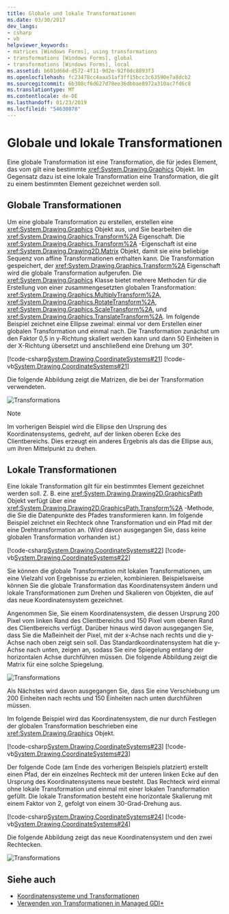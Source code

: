 ```yaml
---
title: Globale und lokale Transformationen
ms.date: 03/30/2017
dev_langs:
- csharp
- vb
helpviewer_keywords:
- matrices [Windows Forms], using transformations
- transformations [Windows Forms], global
- transformations [Windows Forms], local
ms.assetid: b601d66d-d572-4f11-9d2e-92f0dc8893f3
ms.openlocfilehash: fc23478cc4aaa51af3ff15bcc3c63590e7a8dcb2
ms.sourcegitcommit: 6b308cf6d627d78ee36dbbae8972a310ac7fd6c8
ms.translationtype: MT
ms.contentlocale: de-DE
ms.lasthandoff: 01/23/2019
ms.locfileid: "54630878"
---
```

# <a name="global-and-local-transformations"></a>Globale und lokale Transformationen
Eine globale Transformation ist eine Transformation, die für jedes Element, das vom gilt eine bestimmte <xref:System.Drawing.Graphics> Objekt. Im Gegensatz dazu ist eine lokale Transformation eine Transformation, die gilt zu einem bestimmten Element gezeichnet werden soll.  
  
## <a name="global-transformations"></a>Globale Transformationen  
 Um eine globale Transformation zu erstellen, erstellen eine <xref:System.Drawing.Graphics> Objekt aus, und Sie bearbeiten die <xref:System.Drawing.Graphics.Transform%2A> Eigenschaft. Die <xref:System.Drawing.Graphics.Transform%2A> -Eigenschaft ist eine <xref:System.Drawing.Drawing2D.Matrix> Objekt, damit sie eine beliebige Sequenz von affine Transformationen enthalten kann. Die Transformation gespeichert, der <xref:System.Drawing.Graphics.Transform%2A> Eigenschaft wird die globale Transformation aufgerufen. Die <xref:System.Drawing.Graphics> Klasse bietet mehrere Methoden für die Erstellung von einer zusammengesetzten globalen Transformation: <xref:System.Drawing.Graphics.MultiplyTransform%2A>, <xref:System.Drawing.Graphics.RotateTransform%2A>, <xref:System.Drawing.Graphics.ScaleTransform%2A>, und <xref:System.Drawing.Graphics.TranslateTransform%2A>. Im folgende Beispiel zeichnet eine Ellipse zweimal: einmal vor dem Erstellen einer globalen Transformation und einmal nach. Die Transformation zunächst um den Faktor 0,5 in y-Richtung skaliert werden kann und dann 50 Einheiten in der X-Richtung übersetzt und anschließend eine Drehung um 30°.  
  
 [!code-csharp[System.Drawing.CoordinateSystems#21](../../../../samples/snippets/csharp/VS_Snippets_Winforms/System.Drawing.CoordinateSystems/CS/Class1.cs#21)]
 [!code-vb[System.Drawing.CoordinateSystems#21](../../../../samples/snippets/visualbasic/VS_Snippets_Winforms/System.Drawing.CoordinateSystems/VB/Class1.vb#21)]  
  
 Die folgende Abbildung zeigt die Matrizen, die bei der Transformation verwendeten.  
  
 ![Transformations](../../../../docs/framework/winforms/advanced/media/aboutgdip05-art14.gif "AboutGdip05_art14")  
  
> [!NOTE]
>  Im vorherigen Beispiel wird die Ellipse den Ursprung des Koordinatensystems, gedreht, auf der linken oberen Ecke des Clientbereichs. Dies erzeugt ein anderes Ergebnis als das die Ellipse aus, um ihren Mittelpunkt zu drehen.  
  
## <a name="local-transformations"></a>Lokale Transformationen  
 Eine lokale Transformation gilt für ein bestimmtes Element gezeichnet werden soll. Z. B. eine <xref:System.Drawing.Drawing2D.GraphicsPath> Objekt verfügt über eine <xref:System.Drawing.Drawing2D.GraphicsPath.Transform%2A> -Methode, die Sie die Datenpunkte des Pfades transformieren kann. Im folgende Beispiel zeichnet ein Rechteck ohne Transformation und ein Pfad mit der eine Drehtransformation an. (Wird davon ausgegangen Sie, dass keine globalen Transformation vorhanden ist.)  
  
 [!code-csharp[System.Drawing.CoordinateSystems#22](../../../../samples/snippets/csharp/VS_Snippets_Winforms/System.Drawing.CoordinateSystems/CS/Class1.cs#22)]
 [!code-vb[System.Drawing.CoordinateSystems#22](../../../../samples/snippets/visualbasic/VS_Snippets_Winforms/System.Drawing.CoordinateSystems/VB/Class1.vb#22)]  
  
 Sie können die globale Transformation mit lokalen Transformationen, um eine Vielzahl von Ergebnisse zu erzielen, kombinieren. Beispielsweise können Sie die globale Transformation das Koordinatensystem ändern und lokale Transformationen zum Drehen und Skalieren von Objekten, die auf das neue Koordinatensystem gezeichnet.  
  
 Angenommen Sie, Sie einem Koordinatensystem, die dessen Ursprung 200 Pixel vom linken Rand des Clientbereichs und 150 Pixel vom oberen Rand des Clientbereichs verfügt. Darüber hinaus wird davon ausgegangen Sie, dass Sie die Maßeinheit der Pixel, mit der x-Achse nach rechts und die y-Achse nach oben zeigt sein soll. Das Standardkoordinatensystem hat die y-Achse nach unten, zeigen an, sodass Sie eine Spiegelung entlang der horizontalen Achse durchführen müssen. Die folgende Abbildung zeigt die Matrix für eine solche Spiegelung.  
  
 ![Transformations](../../../../docs/framework/winforms/advanced/media/aboutgdip05-art15.gif "AboutGdip05_art15")  
  
 Als Nächstes wird davon ausgegangen Sie, dass Sie eine Verschiebung um 200 Einheiten nach rechts und 150 Einheiten nach unten durchführen müssen.  
  
 Im folgende Beispiel wird das Koordinatensystem, die nur durch Festlegen der globalen Transformation beschrieben eine <xref:System.Drawing.Graphics> Objekt.  
  
 [!code-csharp[System.Drawing.CoordinateSystems#23](../../../../samples/snippets/csharp/VS_Snippets_Winforms/System.Drawing.CoordinateSystems/CS/Class1.cs#23)]
 [!code-vb[System.Drawing.CoordinateSystems#23](../../../../samples/snippets/visualbasic/VS_Snippets_Winforms/System.Drawing.CoordinateSystems/VB/Class1.vb#23)]  
  
 Der folgende Code (am Ende des vorherigen Beispiels platziert) erstellt einen Pfad, der ein einzelnes Rechteck mit der unteren linken Ecke auf den Ursprung des Koordinatensystems neue besteht. Das Rechteck wird einmal ohne lokale Transformation und einmal mit einer lokalen Transformation gefüllt. Die lokale Transformation besteht eine horizontale Skalierung mit einem Faktor von 2, gefolgt von einem 30-Grad-Drehung aus.  
  
 [!code-csharp[System.Drawing.CoordinateSystems#24](../../../../samples/snippets/csharp/VS_Snippets_Winforms/System.Drawing.CoordinateSystems/CS/Class1.cs#24)]
 [!code-vb[System.Drawing.CoordinateSystems#24](../../../../samples/snippets/visualbasic/VS_Snippets_Winforms/System.Drawing.CoordinateSystems/VB/Class1.vb#24)]  
  
 Die folgende Abbildung zeigt das neue Koordinatensystem und den zwei Rechtecken.  
  
 ![Transformations](../../../../docs/framework/winforms/advanced/media/aboutgdip05-art16.gif "AboutGdip05_art16")  
  
## <a name="see-also"></a>Siehe auch
- [Koordinatensysteme und Transformationen](../../../../docs/framework/winforms/advanced/coordinate-systems-and-transformations.md)
- [Verwenden von Transformationen in Managed GDI+](../../../../docs/framework/winforms/advanced/using-transformations-in-managed-gdi.md)
